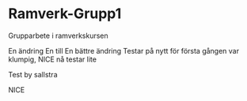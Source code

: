 # Ramverk-Grupp1
Grupparbete i ramverkskursen

En ändring
En till
En bättre ändring
Testar på nytt för första gången var klumpig, NICE
nå testar lite


Test by sallstra











NICE 